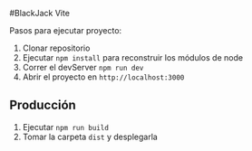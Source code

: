
#BlackJack Vite


Pasos para ejecutar proyecto:

1. Clonar repositorio
2. Ejecutar ``` npm install ``` para reconstruir los módulos de node
3. Correr el devServer ```npm run dev ```
4. Abrir el proyecto en ```http://localhost:3000 ``` 

## Producción

1. Ejecutar ```npm run build ```
2. Tomar la carpeta ```dist``` y desplegarla
